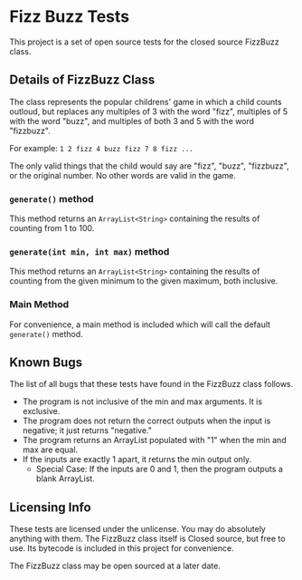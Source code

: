 Fizz Buzz Tests
===============

This project is a set of open source tests for the closed source FizzBuzz class.

Details of FizzBuzz Class
-------------------------
The class represents the popular childrens' game in which a child counts outloud, but replaces any multiples of 3 with the word "fizz", multiples of 5 with the word "buzz", and multiples of both 3 and 5 with the word "fizzbuzz".

For example: `1 2 fizz 4 buzz fizz 7 8 fizz ...`

The only valid things that the child would say are "fizz", "buzz", "fizzbuzz", or the original number. No other words are valid in the game.

### `generate()` method
This method returns an `ArrayList<String>` containing the results of counting from 1 to 100.

### `generate(int min, int max)` method
This method returns an `ArrayList<String>` containing the results of counting from the given minimum to the given maximum, both inclusive.

### Main Method
For convenience, a main method is included which will call the default `generate()` method.

Known Bugs
----------
The list of all bugs that these tests have found in the FizzBuzz class follows.
* The program is not inclusive of the min and max arguments. It is exclusive. 
* The program does not return the correct outputs when the input is negative; it just returns "negative."
* The program returns an ArrayList populated with "1" when the min and max are equal.
* If the inputs are exactly 1 apart, it returns the min output only.
	* Special Case: If the inputs are 0 and 1, then the program outputs a blank ArrayList.

Licensing Info
--------------
These tests are licensed under the unlicense. You may do absolutely anything with them. The FizzBuzz class itself is Closed source, but free to use. Its bytecode is included in this project for convenience.

The FizzBuzz class may be open sourced at a later date.
